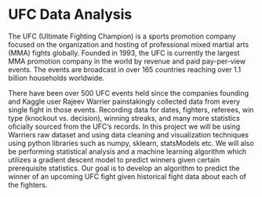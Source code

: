 # UFC Data Analysis

The UFC (Ultimate Fighting Champion) is a sports promotion company focused on the organization and hosting of professional mixed martial arts (MMA) fights globally. Founded in 1993, the UFC is currently the largest MMA promotion company in the world by revenue and paid pay-per-view events. The events are broadcast in over 165 countries reaching over 1.1 billion households worldwide.

There have been over 500 UFC events held since the companies founding and Kaggle user Rajeev Warrier painstakingly collected data from every single fight in those events. Recording data for dates, fighters, referees, win type (knockout vs. decision), winning streaks, and many more statistics oficially sourced from the UFC’s records. In this project we will be using Warriers raw dataset and using data cleaning and visualization techniques using python libraries such as numpy, sklearn, statsModels etc. We will also be performing statistical analysis and a machine learning algorithm which utilizes a gradient descent model to predict winners given certain prerequisite statistics. Our goal is to develop an algorithm to predict the winner of an upcoming UFC fight given historical fight data about each of the fighters.
